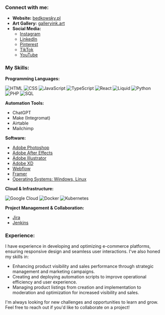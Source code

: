 

### Connect with me:

* **Website:** [bedkowsky.pl](bedkowsky.pl)
* **Art Gallery:** [galleryink.art](galleryink.art)
* **Social Media:**
    * [Instagram](https://instagram.com/galleryink_art)
    * [LinkedIn](https://linkedin.com/in/krystian-bedkowski-a1ba82164)
    * [Pinterest](https://pinterest.com/galleryinkart)
    * [TikTok](https://tiktok.com/@galleryink.art)
    * [YouTube](https://youtube.com/@galleryinkart)

### My Skills:

**Programming Languages:** 

![HTML](https://img.shields.io/badge/HTML5-E34F26.svg?style=for-the-badge&logo=HTML5&logoColor=white) ![CSS](https://img.shields.io/badge/CSS3-1572B6.svg?style=for-the-badge&logo=CSS3&logoColor=white) ![JavaScript](https://img.shields.io/badge/JavaScript-F7DF1E.svg?style=for-the-badge&logo=JavaScript&logoColor=black) ![TypeScript](https://img.shields.io/badge/TypeScript-3178C6.svg?style=for-the-badge&logo=TypeScript&logoColor=white) ![React](https://img.shields.io/badge/React-61DAFB.svg?style=for-the-badge&logo=React&logoColor=black) ![Liquid](https://img.shields.io/badge/Shopify-7AB55C.svg?style=for-the-badge&logo=Shopify&logoColor=white) ![Python](https://img.shields.io/badge/Python-3776AB.svg?style=for-the-badge&logo=Python&logoColor=white) ![PHP](https://img.shields.io/badge/PHP-777BB4.svg?style=for-the-badge&logo=PHP&logoColor=white) ![SQL](https://img.shields.io/badge/PostgreSQL-4169E1.svg?style=for-the-badge&logo=PostgreSQL&logoColor=white)

**Automation Tools:**

* ChatGPT
* Make (Integromat)
* Airtable
* Mailchimp

**Software:** 

* [Adobe Photoshop](https://img.shields.io/badge/Adobe%20Photoshop-31A8FF.svg?style=for-the-badge&logo=Adobe-Photoshop&logoColor=white)
* [Adobe After Effects](https://img.shields.io/badge/Adobe%20After%20Effects-9999FF.svg?style=for-the-badge&logo=Adobe-After-Effects&logoColor=white)
* [Adobe Illustrator](https://img.shields.io/badge/Adobe%20Illustrator-FF9A00.svg?style=for-the-badge&logo=Adobe-Illustrator&logoColor=white)
* [Adobe XD](https://img.shields.io/badge/Adobe%20XD-FF61F6.svg?style=for-the-badge&logo=Adobe-XD&logoColor=white)
* [Webflow](https://img.shields.io/badge/Webflow-146EF5.svg?style=for-the-badge&logo=Webflow&logoColor=white)
* [Framer](https://img.shields.io/badge/Framer-0055FF.svg?style=for-the-badge&logo=Framer&logoColor=white)
* [Operating Systems: Windows, Linux](https://img.shields.io/badge/GitHub-181717.svg?style=for-the-badge&logo=GitHub&logoColor=white)

**Cloud & Infrastructure:**

![Google Cloud](https://img.shields.io/badge/Google%20Cloud-4285F4.svg?style=for-the-badge&logo=Google-Cloud&logoColor=white) ![Docker](https://img.shields.io/badge/Docker-2496ED.svg?style=for-the-badge&logo=Docker&logoColor=white) ![Kubernetes](https://img.shields.io/badge/Kubernetes-326CE5.svg?style=for-the-badge&logo=Kubernetes&logoColor=white)

**Project Management & Collaboration:**

* [Jira](https://img.shields.io/badge/Jira-0052CC.svg?style=for-the-badge&logo=Jira&logoColor=white)
* [Jenkins](https://img.shields.io/badge/Jenkins-D24939.svg?style=for-the-badge&logo=Jenkins&logoColor=white)

### Experience:

I have experience in developing and optimizing e-commerce platforms, ensuring responsive design and seamless user interactions.  I've also honed my skills in:

* Enhancing product visibility and sales performance through strategic management and marketing campaigns.
* Creating and deploying automation scripts to improve operational efficiency and user experience.
* Managing product listings from creation and implementation to moderation and optimization for increased visibility and sales.

I'm always looking for new challenges and opportunities to learn and grow. Feel free to reach out if you'd like to collaborate on a project! 
